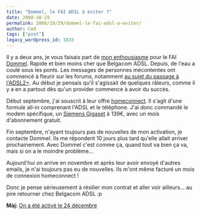 ```yaml
---
title: "Dommel, le FAI ADSL à éviter ?"
date: 2008-10-29
permalink: 2008/10/29/dommel-le-fai-adsl-a-eviter/
author: Ced
tags: ["post"]
legacy_wordpress_id: 1033
---
```


Il y a deux ans, je vous faisais part de [mon enthousiasme](http://64k.be/2006/11/10/bye-bye-belgacom-adsl-on-passe-a-dommel/) pour le FAI [Dommel](http://www.dommel.com). Rapide et bien moins cher que Belgacom ADSL. Depuis, de l'eau a coulé sous les ponts. Les messages de personnes mécontentes ont commencé à fleurir sur les forums, notamment [au sujet du passage à l'ADSL2+](http://forum.adsl-bc.org/viewtopic.php?t=49055). Au début je pensais qu'il s'agissait de quelques râleurs, comme il y a en a partout dès qu'un provider commence à avoir du succès.

Début septembre, j'ai souscrit à leur offre [homeconnect](http://www.dommel.com/en/voice/homeconnect.php?cust=home). Il s'agit d'une formule all-in comprenant l'ADSL et le téléphone. J'ai donc commandé le modem spécifique, un [Siemens Gigaset](http://www.turbocom.be/index1.html) à 139€, avec un mois d'abonnement gratuit.

<!-- excerpt -->

Fin septembre, n'ayant toujours pas de nouvelles de mon activation, je contacte Dommel. Ils me répondent 10 jours plus tard qu'elle allait arriver prochainement. Avec Dommel c'est comme ça, quand tout va bien ça va, mais si on a le moindre problème…

Aujourd'hui on arrive en novembre et après leur avoir envoyé d'autres emails, je n'ai toujours pas eu de nouvelles. Ils m'ont même facturé un mois de connexion homeconnect !

Donc je pense sérieusement à résilier mon contrat et aller voir ailleurs… au pire retourner chez Belgacom ADSL :p

__Màj:__ [On a été activé le 24 décembre](http://64k.be/2008/12/25/le-pere-dommel-est-passe/)

